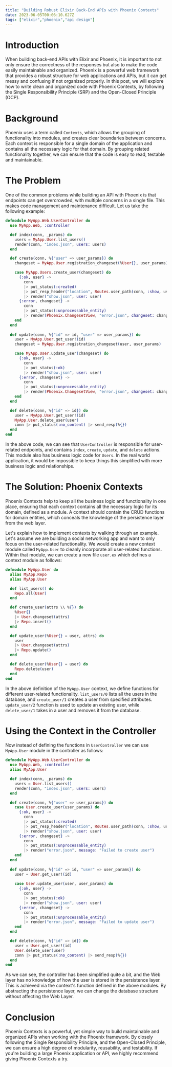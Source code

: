 ```yaml
---
title: "Building Robust Elixir Back-End APIs with Phoenix Contexts"
date: 2023-06-05T00:06:10.627Z
tags: ["elixir","phoenix","api design"]
---
```



# Introduction
When building back-end APIs with Elixir and Phoenix, it is important to not only ensure the correctness of the responses but also to make the code easily maintainable and organized. Phoenix is a powerful web framework that provides a robust structure for web applications and APIs, but it can get messy and confusing if not organized properly. In this post, we will explore how to write clean and organized code with Phoenix Contexts, by following the Single Responsibility Principle (SRP) and the Open-Closed Principle (OCP).

# Background
Phoenix uses a term called `Contexts`, which allows the grouping of functionality into modules, and creates clear boundaries between concerns. Each context is responsible for a single domain of the application and contains all the necessary logic for that domain. By grouping related functionality together, we can ensure that the code is easy to read, testable and maintainable.

# The Problem
One of the common problems while building an API with Phoenix is that endpoints can get overcrowded, with multiple concerns in a single file. This makes code management and maintenance difficult. Let us take the following example:

```elixir
defmodule MyApp.Web.UserController do
  use MyApp.Web, :controller

  def index(conn, _params) do
    users = MyApp.User.list_users()
    render(conn, "index.json", users: users)
  end

  def create(conn, %{"user" => user_params}) do
    changeset = MyApp.User.registration_changeset(%User{}, user_params)

    case MyApp.Users.create_user(changeset) do
      {:ok, user} ->
        conn
        |> put_status(:created)
        |> put_resp_header("location", Routes.user_path(conn, :show, user))
        |> render("show.json", user: user)
      {:error, changeset} ->
        conn
        |> put_status(:unprocessable_entity)
        |> render(Phoenix.ChangesetView, "error.json", changeset: changeset)
    end
  end
  
  def update(conn, %{"id" => id, "user" => user_params}) do
    user = MyApp.User.get_user!(id)
    changeset = MyApp.User.registration_changeset(user, user_params)

    case MyApp.User.update_user(changeset) do
      {:ok, user} ->
        conn
        |> put_status(:ok)
        |> render("show.json", user: user)
      {:error, changeset} ->
        conn
        |> put_status(:unprocessable_entity)
        |> render(Phoenix.ChangesetView, "error.json", changeset: changeset)
    end
  end

  def delete(conn, %{"id" => id}) do
    user = MyApp.User.get_user!(id)
    MyApp.User.delete_user(user)
    conn |> put_status(:no_content) |> send_resp(%{})
  end
end
```

In the above code, we can see that `UserController` is responsible for user-related endpoints, and contains `index`, `create`, `update`, and `delete` actions. This module also has business logic code for `Users`. In the real world application, it would be impossible to keep things this simplified with more business logic and relationships.

# The Solution: Phoenix Contexts
Phoenix Contexts help to keep all the business logic and functionality in one place, ensuring that each context contains all the necessary logic for its domain, defined as a module. A context should contain the CRUD functions for domain entities, which conceals the knowledge of the persistence layer from the web layer. 

Let's explain how to implement contexts by walking through an example. Let's assume we are building a social networking app and want to only focus on the user-related functionality. We would create a new context module called `MyApp.User` to cleanly incorporate all user-related functions. Within that module, we can create a new file `user.ex` which defines a context module as follows:

```elixir
defmodule MyApp.User do
  alias MyApp.Repo
  alias MyApp.User

  def list_users() do
    Repo.all(User)
  end

  def create_user(attrs \\ %{}) do
    %User{}
    |> User.changeset(attrs)
    |> Repo.insert()
  end

  def update_user(%User{} = user, attrs) do
    user
    |> User.changeset(attrs)
    |> Repo.update()
  end

  def delete_user(%User{} = user) do
    Repo.delete(user)
  end
end
```

In the above definition of the `MyApp.User` context, we define functions for different user-related functionality. `list_users/0` lists all the users in the database, and `create_user/1` creates a user from specified attributes. `update_user/2` function is used to update an existing user, while `delete_user/1` takes in a user and removes it from the database. 

# Using the Context in the Controller
Now instead of defining the functions in `UserController` we can use `MyApp.User` module in the controller as follows:

```elixir
defmodule MyApp.Web.UserController do
  use MyApp.Web, :controller
  alias MyApp.User

  def index(conn, _params) do
    users = User.list_users()
    render(conn, "index.json", users: users)
  end

  def create(conn, %{"user" => user_params}) do
    case User.create_user(user_params) do
      {:ok, user} ->
        conn
        |> put_status(:created)
        |> put_resp_header("location", Routes.user_path(conn, :show, user))
        |> render("show.json", user: user)
      {:error, changeset} ->
        conn
        |> put_status(:unprocessable_entity)
        |> render("error.json", message: "Failed to create user")
    end
  end
  
  def update(conn, %{"id" => id, "user" => user_params}) do
    user = User.get_user!(id)
    
    case User.update_user(user, user_params) do
      {:ok, user} ->
        conn
        |> put_status(:ok)
        |> render("show.json", user: user)
      {:error, changeset} ->
        conn
        |> put_status(:unprocessable_entity)
        |> render("error.json", message: "Failed to update user")
    end
  end

  def delete(conn, %{"id" => id}) do
    user = User.get_user!(id)
    User.delete_user(user)
    conn |> put_status(:no_content) |> send_resp(%{})
  end
end
```
As we can see, the controller has been simplified quite a bit, and the Web layer has no knowledge of how the user is stored in the persistence layer. This is achieved via the context's function defined in the above modules. By abstracting the persistence layer, we can change the database structure without affecting the Web Layer.

# Conclusion
Phoenix Contexts is a powerful, yet simple way to build maintainable and organized APIs when working with the Phoenix framework. By closely following the Single Responsibility Principle, and the Open-Closed Principle, we can ensure a high degree of modularity, reusability, and testability. If you're building a large Phoenix application or API, we highly recommend giving Phoenix Contexts a try.